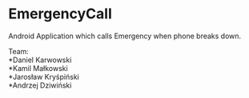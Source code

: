 # EmergencyCall
Android Application which calls Emergency when phone breaks down.

Team:<br>
*Daniel Karwowski<br>
*Kamil Małkowski<br>
*Jarosław Kryśpiński<br>
*Andrzej Dziwiński<br>
